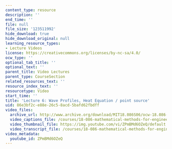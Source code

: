 ```yaml
---
content_type: resource
description: ''
end_time: ''
file: null
file_size: '123511992'
hide_download: true
hide_download_original: null
learning_resource_types:
- Lecture Videos
license: https://creativecommons.org/licenses/by-nc-sa/4.0/
ocw_type: ''
optional_tab_title: ''
optional_text: ''
parent_title: Video Lectures
parent_type: CourseSection
related_resources_text: ''
resource_index_text: ''
resourcetype: Video
start_time: ''
title: 'Lecture 6: Wave Profiles, Heat Equation / point source'
uid: 86e3bf2c-e88e-26c5-8acd-5bafd62fbdff
video_files:
  archive_url: http://www.archive.org/download/MIT18.086S06/ocw-18.086-21feb2006-220k.mp4
  video_captions_file: /courses/18-086-mathematical-methods-for-engineers-ii-spring-2006/c94c254c6f8853fdb3fbffff955426dc_ZPmBMd6OZeQ.vtt
  video_thumbnail_file: https://img.youtube.com/vi/ZPmBMd6OZeQ/default.jpg
  video_transcript_file: /courses/18-086-mathematical-methods-for-engineers-ii-spring-2006/1b936bf87a6f79081f5b9c5eeacab715_ZPmBMd6OZeQ.pdf
video_metadata:
  youtube_id: ZPmBMd6OZeQ
---
```

